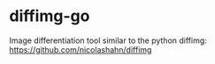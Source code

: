 # diffimg-go
Image differentiation tool similar to the python diffimg: https://github.com/nicolashahn/diffimg
